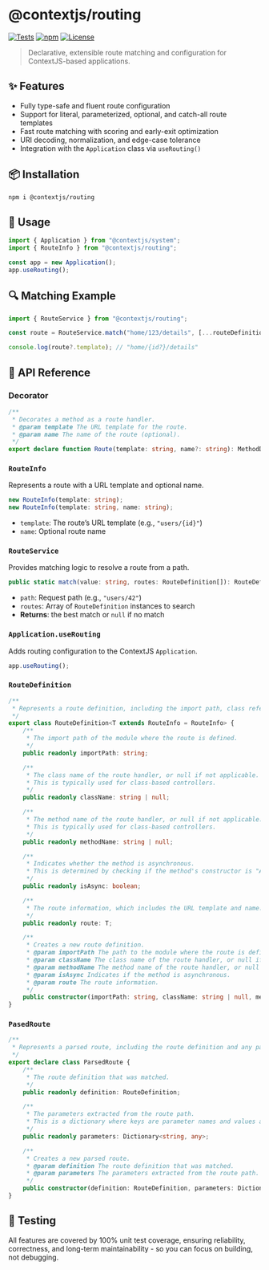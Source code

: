 # @contextjs/routing

[![Tests](https://github.com/contextjs/context/actions/workflows/tests.yaml/badge.svg?branch=main)](https://github.com/contextjs/context/actions/workflows/tests.yaml)
[![npm](https://badgen.net/npm/v/@contextjs/routing?cache=300)](https://www.npmjs.com/package/@contextjs/routing)
[![License](https://badgen.net/static/license/MIT)](https://github.com/contextjs/context/blob/main/LICENSE)

> Declarative, extensible route matching and configuration for ContextJS-based applications.

## ✨ Features

- Fully type-safe and fluent route configuration
- Support for literal, parameterized, optional, and catch-all route templates
- Fast route matching with scoring and early-exit optimization
- URI decoding, normalization, and edge-case tolerance
- Integration with the `Application` class via `useRouting()`

## 📦 Installation

```bash
npm i @contextjs/routing
```

## 🚀 Usage

```ts
import { Application } from "@contextjs/system";
import { RouteInfo } from "@contextjs/routing";

const app = new Application();
app.useRouting();
```

## 🔍 Matching Example

```ts
import { RouteService } from "@contextjs/routing";

const route = RouteService.match("home/123/details", [...routeDefinitions]);

console.log(route?.template); // "home/{id?}/details"
```

## 📘 API Reference

### Decorator

```ts
/**
 * Decorates a method as a route handler.
 * @param template The URL template for the route.
 * @param name The name of the route (optional).
 */
export declare function Route(template: string, name?: string): MethodDecorator;
```

### `RouteInfo`

Represents a route with a URL template and optional name.

```ts
new RouteInfo(template: string);
new RouteInfo(template: string, name: string);
```

- `template`: The route’s URL template (e.g., `"users/{id}"`)
- `name`: Optional route name

### `RouteService`

Provides matching logic to resolve a route from a path.

```ts
public static match(value: string, routes: RouteDefinition[]): RouteDefinition | null;
```

- `path`: Request path (e.g., `"users/42"`)
- `routes`: Array of `RouteDefinition` instances to search
- **Returns**: the best match or `null` if no match

### `Application.useRouting`

Adds routing configuration to the ContextJS `Application`.

```ts
app.useRouting();
```


### `RouteDefinition`
```ts
/**
 * Represents a route definition, including the import path, class reference, method name, and route information.
 */
export class RouteDefinition<T extends RouteInfo = RouteInfo> {
    /**
     * The import path of the module where the route is defined.
     */
    public readonly importPath: string;

    /**
     * The class name of the route handler, or null if not applicable.
     * This is typically used for class-based controllers.
     */
    public readonly className: string | null;

    /**
     * The method name of the route handler, or null if not applicable.
     * This is typically used for class-based controllers.
     */
    public readonly methodName: string | null;

    /**
     * Indicates whether the method is asynchronous.
     * This is determined by checking if the method's constructor is "AsyncFunction".
     */
    public readonly isAsync: boolean;

    /**
     * The route information, which includes the URL template and name.
     */
    public readonly route: T;

    /**
     * Creates a new route definition.
     * @param importPath The path to the module where the route is defined.
     * @param className The class name of the route handler, or null if not applicable.
     * @param methodName The method name of the route handler, or null if not applicable.
     * @param isAsync Indicates if the method is asynchronous.
     * @param route The route information.
     */
    public constructor(importPath: string, className: string | null, methodName: string | null, isAsync: boolean, route: T);
}
```

### `PasedRoute`
```ts
/**
 * Represents a parsed route, including the route definition and any parameters extracted from the path.
 */
export declare class ParsedRoute {
    /**
     * The route definition that was matched.
     */
    public readonly definition: RouteDefinition;

    /**
     * The parameters extracted from the route path.
     * This is a dictionary where keys are parameter names and values are their corresponding values.
     */
    public readonly parameters: Dictionary<string, any>;

    /**
     * Creates a new parsed route.
     * @param definition The route definition that was matched.
     * @param parameters The parameters extracted from the route path.
     */
    public constructor(definition: RouteDefinition, parameters: Dictionary<string, any>);
}
```

## 🧪 Testing

All features are covered by 100% unit test coverage, ensuring reliability, correctness, and long-term maintainability - so you can focus on building, not debugging.